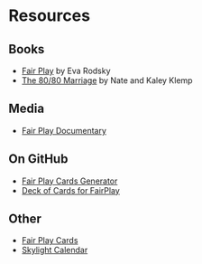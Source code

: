 # Resources

## Books

* [Fair Play](https://www.fairplaylife.com/the-book) by Eva Rodsky
* [The 80/80 Marriage](https://www.8080marriage.com/) by Nate and Kaley Klemp

## Media

* [Fair Play Documentary](https://www.fairplaylife.com/documentary)

## On GitHub

* [Fair Play Cards Generator](https://github.com/DSchau/fair-play)
* [Deck of Cards for FairPlay](https://github.com/FakuOrtiz/Deck-of-Cards-for-FairPlay)

## Other

* [Fair Play Cards](https://www.fairplaylife.com/the-cards)
* [Skylight Calendar](https://www.skylightframe.com/calendar/)
